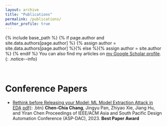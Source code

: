 ```yaml
---
layout: archive
title: "Publications"
permalink: /publications/
author_profile: true
---
```


{% include base_path %}
{% if page.author and site.data.authors[page.author] %}
  {% assign author = site.data.authors[page.author] %}{% else %}{% assign author = site.author %}
{% endif %}
You can also find my articles on <a href="{{author.googlescholar}}">my Google Scholar profile</a>.
{: .notice--info}

<!---
{% for post in site.publications reversed %}
  {% include archive-single.html %}
{% endfor %}
-->

<br>

Conference Papers
======

* [Rethink before Releasing your Model: ML Model Extraction Attack in EDA](https://dl.acm.org/doi/abs/10.1145/3566097.3567896)
     [pdf](/files/ASPDAC23_Model_Extraction.pdf){: .btn} 
     **Chen-Chia Chang**, Jingyu Pan, Zhiyao Xie, Jiang Hu, and Yiran Chen
     Proceedings of IEEE/ACM Asia and South Pacific Design Automation Conference (ASP-DAC), 2023. **Best Paper Award**

